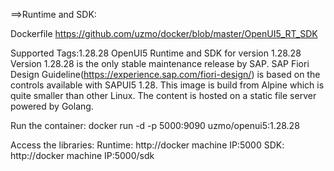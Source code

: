 ==>Runtime and SDK:

Dockerfile https://github.com/uzmo/docker/blob/master/OpenUI5_RT_SDK

Supported Tags:1.28.28
OpenUI5 Runtime and SDK for version 1.28.28
Version 1.28.28 is the only stable maintenance release by SAP.
SAP Fiori Design Guideline(https://experience.sap.com/fiori-design/) is based on the controls available with SAPUI5 1.28.
This image is build from Alpine which is quite smaller than other Linux.
The content is hosted on a static file server powered by Golang.

Run the container:
docker run -d -p 5000:9090 uzmo/openui5:1.28.28

Access the libraries:
Runtime: http://docker machine IP:5000
SDK: http://docker machine IP:5000/sdk
